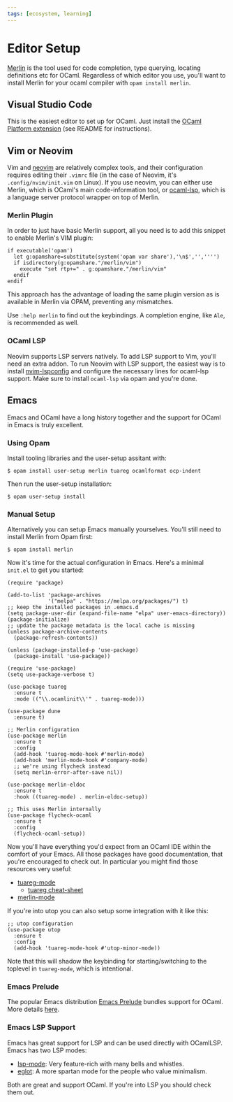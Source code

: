 ```yaml
---
tags: [ecosystem, learning]
---
```


# Editor Setup

[Merlin](https://github.com/ocaml/merlin) is the tool used for code completion, type querying, locating definitions etc for OCaml. Regardless of which editor you use, you'll want to install Merlin for your ocaml compiler with `opam install merlin`.

## Visual Studio Code

This is the easiest editor to set up for OCaml.
Just install the [OCaml Platform extension](https://github.com/ocamllabs/vscode-ocaml-platform)
(see README for instructions).

## Vim or Neovim

Vim and [neovim](https://neovim.io/) are relatively complex tools, and their configuration requires editing their `.vimrc` file (in the case of Neovim, it's `.config/nvim/init.vim` on Linux).
If you use neovim, you can either use Merlin, which is OCaml's main code-information tool,
or [ocaml-lsp](https://github.com/ocaml/ocaml-lsp),
which is a language server protocol wrapper on top of Merlin.

### Merlin Plugin

In order to just have basic Merlin support, all you need is to add this snippet to enable Merlin's VIM plugin:

```
if executable('opam')
  let g:opamshare=substitute(system('opam var share'),'\n$','','''')
  if isdirectory(g:opamshare."/merlin/vim")
    execute "set rtp+=" . g:opamshare."/merlin/vim"
  endif
endif
```

This approach has the advantage of loading the same plugin version as is available in Merlin via OPAM, preventing any mismatches.

Use `:help merlin` to find out the keybindings.
A completion engine, like `Ale`, is recommended as well.

### OCaml LSP

Neovim supports LSP servers natively. To add LSP support to Vim, you'll need an extra addon.
To run Neovim with LSP support, the easiest way is to install [nvim-lspconfig](https://github.com/neovim/nvim-lspconfig/blob/master/CONFIG.md#ocamllsp)
and configure the necessary lines for ocaml-lsp support.
Make sure to install `ocaml-lsp` via opam and you're done.

## Emacs

Emacs and OCaml have a long history together and the support for OCaml in Emacs
is truly excellent.

### Using Opam

Install tooling libraries and the user-setup assitant with:

```
$ opam install user-setup merlin tuareg ocamlformat ocp-indent
```

Then run the user-setup installation:

```
$ opam user-setup install
```

### Manual Setup

Alternatively you can setup Emacs manually yourselves. You'll still need to install
Merlin from Opam first:

```
$ opam install merlin
```

Now it's time for the actual configuration in Emacs. Here's a minimal `init.el` to get you started:

``` emacs-lisp
(require 'package)

(add-to-list 'package-archives
             '("melpa" . "https://melpa.org/packages/") t)
;; keep the installed packages in .emacs.d
(setq package-user-dir (expand-file-name "elpa" user-emacs-directory))
(package-initialize)
;; update the package metadata is the local cache is missing
(unless package-archive-contents
  (package-refresh-contents))

(unless (package-installed-p 'use-package)
  (package-install 'use-package))

(require 'use-package)
(setq use-package-verbose t)

(use-package tuareg
  :ensure t
  :mode (("\\.ocamlinit\\'" . tuareg-mode)))

(use-package dune
  :ensure t)

;; Merlin configuration
(use-package merlin
  :ensure t
  :config
  (add-hook 'tuareg-mode-hook #'merlin-mode)
  (add-hook 'merlin-mode-hook #'company-mode)
  ;; we're using flycheck instead
  (setq merlin-error-after-save nil))

(use-package merlin-eldoc
  :ensure t
  :hook ((tuareg-mode) . merlin-eldoc-setup))

;; This uses Merlin internally
(use-package flycheck-ocaml
  :ensure t
  :config
  (flycheck-ocaml-setup))
```

Now you'll have everything you'd expect from an OCaml IDE within the comfort of your Emacs. All those packages have good documentation, that you're encouraged to check out. In particular you might find those resources very useful:

* [tuareg-mode](https://github.com/ocaml/tuareg)
  * [tuareg cheat-sheet](https://ocamlpro.github.io/ocaml-cheat-sheets/tuareg-mode.pdf)
* [merlin-mode](https://ocaml.github.io/merlin/editor/emacs/)

If you're into utop you can also setup some integration with it like this:

``` emacs-lisp
;; utop configuration
(use-package utop
  :ensure t
  :config
  (add-hook 'tuareg-mode-hook #'utop-minor-mode))
```

Note that this will shadow the keybinding for starting/switching to the toplevel in
`tuareg-mode`, which is intentional.

### Emacs Prelude

The popular Emacs distribution [Emacs Prelude](https://prelude.emacsredux.com/) bundles support for OCaml. More details [here](https://prelude.emacsredux.com/en/latest/modules/ocaml/).

### Emacs LSP Support

Emacs has great support for LSP and can be used directly with OCamlLSP. Emacs has two LSP modes:

- [lsp-mode](https://emacs-lsp.github.io/lsp-mode/): Very feature-rich with many bells and whistles.
- [eglot](https://github.com/joaotavora/eglot): A more spartan mode for the people who value minimalism.

Both are great and support OCaml. If you're into LSP you should check them out.
